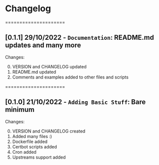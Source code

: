 
# Changelog

=====================
## [0.1.1] 29/10/2022 - `Documentation`: README.md updates and many more

Changes:

0. VERSION and CHANGELOG updated
1. README.md updated
2. Comments and examples added to other files and scripts

=====================
## [0.1.0] 21/10/2022 - `Adding Basic Stuff`: Bare minimum

Changes:

0. VERSION and CHANGELOG created
1. Added many files :)
2. Dockerfile added
3. Certbot scripts added
4. Cron added
5. Upstreams support added
